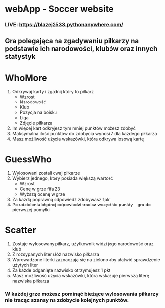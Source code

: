# webApp - Soccer website
### LIVE: https://blazej2533.pythonanywhere.com/

## Gra polegająca na zgadywaniu piłkarzy na podstawie ich narodowości, klubów oraz innych statystyk


# WhoMore

1) Odkrywaj karty i zgadnij który to piłkarz
    * Wzrost
    * Narodowość
    * Klub
    * Pozycja na boisku
    * Liga
    * Zdjęcie piłkarza
2) Im więcej kart odkryjesz tym mniej punktów możesz zdobyć
3) Maksymalna ilość punktów do zdobycia wynosi 7 dla każdego piłkarza
4) Masz możliwość użycia wskazówki, która odkrywa losową kartę

# GuessWho

1) Wylosowani zostali dwaj piłkarze
2) Wybierz jednego, który posiada większą wartość
    * Wzrost
    * Cenę w grze fifa 23
    * Wyższą ocenę w grze
3) Za każdą poprawną odpowiedź zdobywasz 1pkt
4) Po udzieleniu błędnej odpowiedzi tracisz wszystkie punkty - gra do pierwszej pomyłki

# Scatter

1) Zostaje wylosowany piłkarz, użytkownik widzi jego narodowość oraz klub
2) Z rozsypanych liter ułóż nazwisko piłkarza
3) Wprowadzone literki zaznaczają się na zielono aby ułatwić sprawdzenie użytych liter
4) Za każde odganięte nazwisko otrzymujesz 1 pkt
5) Masz możliwość użycia wskazówki, która wskazuje pierwszą literę nazwiska piłkarza


### W każdej grze możesz pominąć bieżące wylosowania piłkarzy nie tracąc szansy na zdobycie kolejnych punktów.
